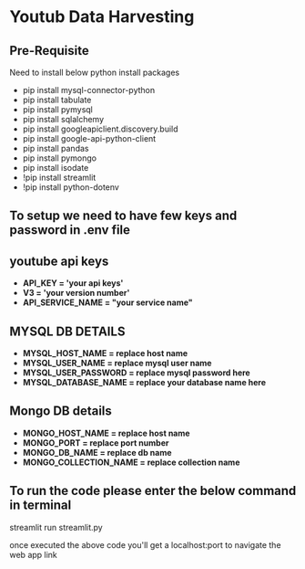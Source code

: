 # Youtub Data Harvesting 

## Pre-Requisite

Need to install below python install packages
 - pip install mysql-connector-python
 - pip install tabulate
 - pip install pymysql
 - pip install sqlalchemy
 - pip install googleapiclient.discovery.build
 - pip install google-api-python-client
 - pip install pandas
 - pip install pymongo
 - pip install isodate
 - !pip install streamlit
 - !pip install python-dotenv

 ## To setup we need to have few keys and password in .env file

 ## youtube api keys
 - **API_KEY = 'your api keys'**
 - **V3 = 'your version number'**
 - **API_SERVICE_NAME = "your service name"**

## MYSQL DB DETAILS 
 - **MYSQL_HOST_NAME = replace host name**
 - **MYSQL_USER_NAME = replace mysql user name**
 - **MYSQL_USER_PASSWORD = replace mysql password here**
 - **MYSQL_DATABASE_NAME = replace your database name here**

## Mongo DB details
 - **MONGO_HOST_NAME = replace host name**
 - **MONGO_PORT = replace port number**
 - **MONGO_DB_NAME = replace db name**
 - **MONGO_COLLECTION_NAME = replace collection name**

## To run the code please enter the below command in terminal
 
streamlit run streamlit.py

once executed the above code you'll get a localhost:port to navigate the web app link